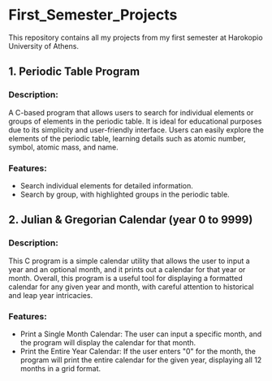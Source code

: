 # First_Semester_Projects
This repository contains all my projects from my first semester at Harokopio University of Athens.

## 1. Periodic Table Program

### Description:
A C-based program that allows users to search for individual elements or groups of elements in the periodic table. It is ideal for educational purposes due to its simplicity and user-friendly interface. Users can easily explore the elements of the periodic table, learning details such as atomic number, symbol, atomic mass, and name.

### Features:
- Search individual elements for detailed information.
- Search by group, with highlighted groups in the periodic table.

## 2. Julian & Gregorian Calendar (year 0 to 9999)

### Description:
This C program is a simple calendar utility that allows the user to input a year and an optional month, and it prints out a calendar for that year or month. Overall, this program is a useful tool for displaying a formatted calendar for any given year and month, with careful attention to historical and leap year intricacies.

### Features:
- Print a Single Month Calendar: The user can input a specific month, and the program will display the calendar for that month.
- Print the Entire Year Calendar: If the user enters "0" for the month, the program will print the entire calendar for the given year, displaying all 12 months in a grid format.



